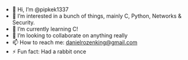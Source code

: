 - 👋 Hi, I’m @pipkek1337
- 👀 I’m interested in a bunch of things, mainly C, Python, Networks & Security. 
- 🌱 I’m currently learning C!
- 💞️ I’m looking to collaborate on anything really
- 📫 How to reach me: danielrozenking@gmail.com
- ⚡ Fun fact: Had a rabbit once

<!---
pipkek1337/pipkek1337 is a ✨ special ✨ repository because its `README.md` (this file) appears on your GitHub profile.
You can click the Preview link to take a look at your changes.
--->
